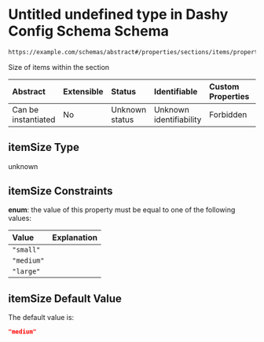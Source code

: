 # Untitled undefined type in Dashy Config Schema Schema

```txt
https://example.com/schemas/abstract#/properties/sections/items/properties/displayData/properties/itemSize
```

Size of items within the section

| Abstract            | Extensible | Status         | Identifiable            | Custom Properties | Additional Properties | Access Restrictions | Defined In                                                                             |
| :------------------ | :--------- | :------------- | :---------------------- | :---------------- | :-------------------- | :------------------ | :------------------------------------------------------------------------------------- |
| Can be instantiated | No         | Unknown status | Unknown identifiability | Forbidden         | Allowed               | none                | [dashy-config.schema.json*](../../out/dashy-config.schema.json "open original schema") |

## itemSize Type

unknown

## itemSize Constraints

**enum**: the value of this property must be equal to one of the following values:

| Value      | Explanation |
| :--------- | :---------- |
| `"small"`  |             |
| `"medium"` |             |
| `"large"`  |             |

## itemSize Default Value

The default value is:

```json
"medium"
```
